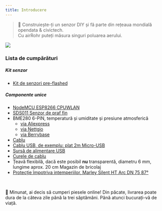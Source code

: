 ```yaml
---
title: Introducere
---
```

> 🚧 Construiește-ți un senzor DIY și fă parte din rețeaua mondială opendata &amp; civictech. <br> Cu airRohr puteți măsura singuri poluarea aerului.


<img src="../docs/airrohr/particulate-matter-air-quality-sensor-kit.jpeg" loading="lazy"/>

### Lista de cumpărături
##### Kit senzor
* [Kit de senzori pre-flashed](https://nettigo.euproductsluftdaten-org-pl-kit-sds011-bme280)

##### Componente unice
* [NodeMCU ESP8266 CPUWLAN](https://www.aliexpress.com/wholesale?groupsort=1&SortType=price_asc&SearchText=nodemcu+v3+esp8266+ch340)
* [SDS011 Senzor de praf fin](http://www.aliexpress.comwholesale?groupsort=1&amp;SortType=price_asc&amp;SearchText=sds011)
* BME280 6-PIN, temperatură și umiditate și presiune atmosferică
  - [via Aliexpress](https://www.aliexpress.com/wholesale?catId=0&initiative_id=SB_20200308040440&SearchText=bme280+-5V+%2B3.3V)
  - [via Nettgio](https://nettigo.eu/products/module-pressure-humidity-and-temperature-sensor-bosch-bme280)
  - [via Berrybase](https://www.berrybase.de/bauelemente/sensoren-module/feuchtigkeit/bme680-breakout-board-4in1-sensor-f-252-r-temperatur-luftfeuchtigkeit-luftdruck-und-luftg-252-t)
* [Cablu](http://www.aliexpress.com/wholesale?groupsort=1&SortType=price_asc&SearchText=Dupont+cable+20cm+female-female)
* [Cablu USB, de exemplu: plat 2m Micro-USB](https://www.aliexpress.com/wholesale?catId=0&initiative_id=SB_20200308040708&SearchText=micro+usb+flat+cable+2m)
* [Sursă de alimentare USB](https://www.aliexpress.com/wholesale?catId=0&initiative_id=SB_20200308040834&SearchText=single+micro+usb+eu+power+supply)
* [Curele de cablu](https://www.aliexpress.com/wholesale?catId=0&initiative_id=SB_20200308040852&SearchText=cable+straps)
* Țeavă flexibilă, dacă este posibil **nu** transparentă, diametru 6 mm, lungime aprox. 20 cm Magazin de bricolaj
* [Protecție împotriva intemperiilor, Marley Silent HT Arc DN 75 87°](https://www.bauhaus.info/rohrsysteme/marley-ht-bogen-/p/13625028)


<br>

🙌 Minunat, ai decis să cumperi piesele online!
Din păcate, livrarea poate dura de la câteva zile până la trei săptămâni.
Până atunci bucurați-vă de viață️.
